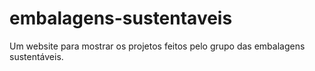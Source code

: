 # embalagens-sustentaveis
Um website para mostrar os projetos feitos pelo grupo das embalagens sustentáveis. 
